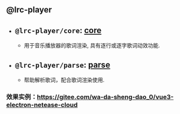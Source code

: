 ## @lrc-player

- **`@lrc-player/core`**: [core](packages/core)
    - 
    - 用于音乐播放器的歌词渲染, 具有逐行或逐字歌词动效功能. 

- **`@lrc-player/parse`**: [parse](packages/parse)
  - 
    - 帮助解析歌词，配合歌词渲染使用.

### 效果实例：https://gitee.com/wa-da-sheng-dao_0/vue3-electron-netease-cloud

